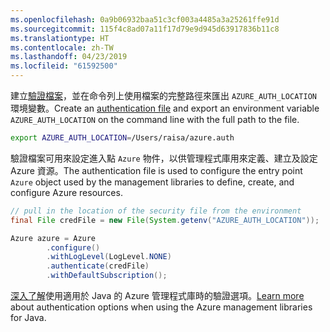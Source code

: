 ```yaml
---
ms.openlocfilehash: 0a9b06932baa51c3cf003a4485a3a25261ffe91d
ms.sourcegitcommit: 115f4c8ad07a11f17d79e9d945d63917836b11c8
ms.translationtype: HT
ms.contentlocale: zh-TW
ms.lasthandoff: 04/23/2019
ms.locfileid: "61592500"
---
```

<span data-ttu-id="13dd6-101">建立[驗證檔案](../java-sdk-azure-authenticate.md#mgmt-file)，並在命令列上使用檔案的完整路徑來匯出 `AZURE_AUTH_LOCATION` 環境變數。</span><span class="sxs-lookup"><span data-stu-id="13dd6-101">Create an [authentication file](../java-sdk-azure-authenticate.md#mgmt-file) and export an environment variable `AZURE_AUTH_LOCATION` on the command line with the full path to the file.</span></span>

```bash
export AZURE_AUTH_LOCATION=/Users/raisa/azure.auth
```

<span data-ttu-id="13dd6-102">驗證檔案可用來設定進入點 `Azure` 物件，以供管理程式庫用來定義、建立及設定 Azure 資源。</span><span class="sxs-lookup"><span data-stu-id="13dd6-102">The authentication file is used to configure the entry point `Azure` object used by the management libraries to define, create, and configure Azure resources.</span></span>

```java
// pull in the location of the security file from the environment 
final File credFile = new File(System.getenv("AZURE_AUTH_LOCATION"));

Azure azure = Azure
        .configure()
        .withLogLevel(LogLevel.NONE)
        .authenticate(credFile)
        .withDefaultSubscription();
```

<span data-ttu-id="13dd6-103">[深入了解](../java-sdk-azure-authenticate.md#mgmt-auth)使用適用於 Java 的 Azure 管理程式庫時的驗證選項。</span><span class="sxs-lookup"><span data-stu-id="13dd6-103">[Learn more](../java-sdk-azure-authenticate.md#mgmt-auth) about authentication options when using the Azure management libraries for Java.</span></span>